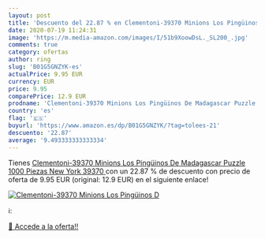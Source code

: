```yaml
---
layout: post
title: 'Descuento del 22.87 % en Clementoni-39370 Minions Los Pingüinos D'
date: 2020-07-19 11:24:31
image: 'https://m.media-amazon.com/images/I/51b9XoowDsL._SL200_.jpg'
comments: true
category: ofertas
author: ring
slug: 'B01G5GNZYK-es'
actualPrice: 9.95 EUR
currency: EUR
price: 9.95
comparePrice: 12.9 EUR
prodname: 'Clementoni-39370 Minions Los Pingüinos De Madagascar Puzzle 1000 Piezas  New York  39370 '
country: 'es'
flag: '🇪🇸'
buyurl: 'https://www.amazon.es/dp/B01G5GNZYK/?tag=tolees-21'
descuento: '22.87'
average: '9.493333333333334'
---
```


Tienes [Clementoni-39370 Minions Los Pingüinos De Madagascar Puzzle 1000 Piezas  New York  39370 ](https://www.amazon.es/dp/B01G5GNZYK/?tag=tolees-21) con un 22.87 % de descuento con precio de oferta de 9.95 EUR (original: 12.9 EUR) en el siguiente enlace!

[![Clementoni-39370 Minions Los Pingüinos D](https://m.media-amazon.com/images/I/51b9XoowDsL._SL200_.jpg)](https://www.amazon.es/dp/B01G5GNZYK/?tag=tolees-21)

ℹ️:


[🛒 Accede a la oferta!!](https://www.amazon.es/dp/B01G5GNZYK/?tag=tolees-21)
